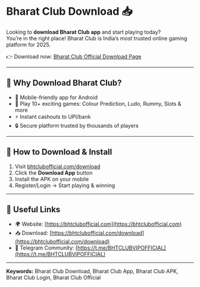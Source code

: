 # Bharat Club Download 📥

Looking to **download Bharat Club app** and start playing today?  
You’re in the right place! Bharat Club is India’s most trusted online gaming platform for 2025.  

👉 Download now: [Bharat Club Official Download Page](https://bhtclubofficial.com/download)

---

## 🚀 Why Download Bharat Club?
- 📱 Mobile-friendly app for Android  
- 🎲 Play 10+ exciting games: Colour Prediction, Ludo, Rummy, Slots & more  
- ⚡ Instant cashouts to UPI/bank  
- 🔒 Secure platform trusted by thousands of players  

---

## 📖 How to Download & Install
1. Visit [bhtclubofficial.com/download](https://bhtclubofficial.com/download)  
2. Click the **Download App** button  
3. Install the APK on your mobile  
4. Register/Login → Start playing & winning  

---

## 🔗 Useful Links
- 🌍 Website: [https://bhtclubofficial.com](https://bhtclubofficial.com)  
- 📥 Download: [https://bhtclubofficial.com/download](https://bhtclubofficial.com/download)  
- 💬 Telegram Community: [https://t.me/BHTCLUBVIPOFFICIAL](https://t.me/BHTCLUBVIPOFFICIAL)  

---

**Keywords:** Bharat Club Download, Bharat Club App, Bharat Club APK, Bharat Club Login, Bharat Club Official
